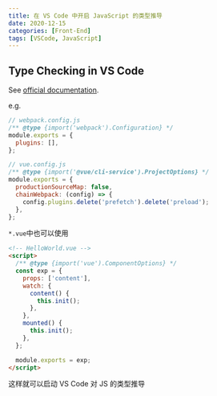 ```yaml
---
title: 在 VS Code 中开启 JavaScript 的类型推导
date: 2020-12-15
categories: [Front-End]
tags: [VSCode, JavaScript]
---
```


## Type Checking in VS Code

See [official documentation](https://www.typescriptlang.org/docs/handbook/jsdoc-supported-types.html).

e.g.

```js
// webpack.config.js
/** @type {import('webpack').Configuration} */
module.exports = {
  plugins: [],
};

// vue.config.js
/** @type {import('@vue/cli-service').ProjectOptions} */
module.exports = {
  productionSourceMap: false,
  chainWebpack: (config) => {
    config.plugins.delete('prefetch').delete('preload');
  },
};
```

`*.vue`中也可以使用

```html
<!-- HelloWorld.vue -->
<script>
  /** @type {import('vue').ComponentOptions} */
  const exp = {
    props: ['content'],
    watch: {
      content() {
        this.init();
      },
    },
    mounted() {
      this.init();
    },
  };

  module.exports = exp;
</script>
```

这样就可以启动 VS Code 对 JS 的类型推导
